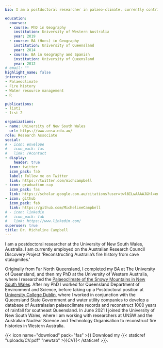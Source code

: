 ```yaml
---
bio: I am a postdoctoral researcher in palaeo-climate, currently contributing to the ARC Discovery project 'Reconstructing Australia’s fire history from cave stalagmites.'

education:
  courses:
  - course: PhD in Geography
    institution: University of Western Australia
    year: 2019
  - course: BA (Hons) in Geography
    institution: University of Queensland
    year: 2014
  - course: BA in Geography and Spanish
    institution: University of Queensland
    year: 2012
# email: ""
highlight_name: false
interests:
- Palaeoclimate
- Fire history
- Water resource management
- R 

publications:
- list1
- list 2

organizations:
- name: University of New South Wales
  url: https://www.unsw.edu.au/
role: Research Associate
social:
# - icon: envelope
#   icon_pack: fas
#   link: /#contact
- display:
    header: true
  icon: twitter
  icon_pack: fab
  label: Follow me on Twitter
  link: https://twitter.com/michcampbell
- icon: graduation-cap
  icon_pack: fas
  link: https://scholar.google.com.au/citations?user=twl8ILwAAAAJ&hl=en
- icon: github
  icon_pack: fab
  link: https://github.com/MichelineCampbell
# - icon: linkedin
#   icon_pack: fab
#   link: https://www.linkedin.com/
superuser: true
title: Dr. Micheline Campbell
---
```


I am a postdoctoral researcher at the University of New South Wales, Australia. I am currently employed on the Australian Research Council Discovery Project 'Reconstructing Australia’s fire history from cave stalagmites.'

Originally from Far North Queensland, I completed my BA at The University of Queensland, and then my PhD at the University of Western Australia, where I researched the  [Palaeoclimate of the Snowy Mountains in New South Wales](https://research-repository.uwa.edu.au/en/publications/speleothem-based-palaeo-climate-research-methodology-applications). After my PhD I worked for Queensland Department of Environment and Science, before taking up a Postdoctoral position at [University College Dublin](https://palaeoclimate.com.au/), where I worked in conjunction with the Queensland State Government and water utility companies to develop a database of Australasian palaeoclimate records and reconstruct 1000 years of rainfall for southeast Queensland. In June 2021 I joined the University of New South Wales, where I am working with researchers at UNSW and the Australian Nuclear Science and Technology Organisation to reconstruct fire histories in Western Australia.

{{< icon name="download" pack="fas" >}} Download my {{< staticref "uploads/CV.pdf" "newtab" >}}CV{{< /staticref >}}.
